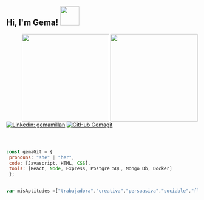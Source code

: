 
<h2> Hi, I'm Gema! <img src="https://media.giphy.com/media/mGcNjsfWAjY5AEZNw6/giphy.gif" width="50"></h2>
<img align='right' src="https://i.giphy.com/media/v1.Y2lkPTc5MGI3NjExeHc5eWc4Y3dmNzFoYXpyNXdyYXVqemtiemM3emRteDZjMGMxdzFkaCZlcD12MV9pbnRlcm5hbF9naWZfYnlfaWQmY3Q9Zw/12i72uuHXWrTNu/giphy.gif" width="230">
<img align='right' src="![final-1](https://github.com/user-attachments/assets/bceb9598-d0d2-48f5-bfa4-499517a7926a)" width="230">



[![Linkedin: gemamillan](https://img.shields.io/badge/-gemamillan-blue?style=flat-square&logo=Linkedin&logoColor=white&link=https://www.linkedin.com/in/gema-millan-casado/)](https://www.linkedin.com/in/gema-mill%C3%A1n-casado-102615231/)
[![GitHub Gemagit](https://img.shields.io/github/followers/Gemagit?label=follow&style=social)](https://github.com/Gemagit)



 ```js



const gemaGit = {
  pronouns: "she" | "her",
  code: [Javascript, HTML, CSS],
  tools: [React, Node, Express, Postgre SQL, Mongo Db, Docker]
  };
  

var misAptitudes =["trabajadora","creativa","persuasiva","sociable","flexible"];

```

